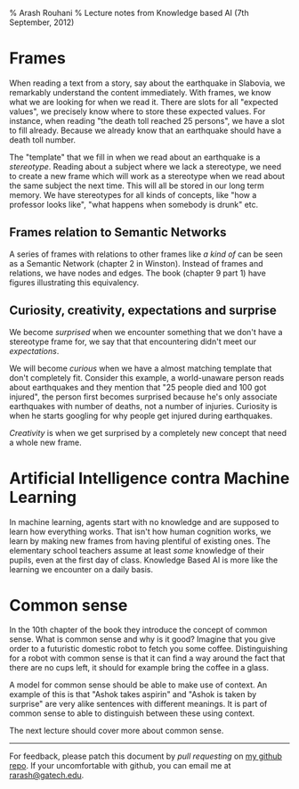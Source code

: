 % Arash Rouhani
% Lecture notes from Knowledge based AI (7th September, 2012)

# Frames

When reading a text from a story, say about the earthquake in Slabovia,
we remarkably understand the content immediately. With frames, we know
what we are looking for when we read it. There are slots for all "expected
values", we precisely know where to store these expected values. For
instance, when reading "the death toll reached 25 persons", we have a
slot to fill already. Because we already know that an earthquake should
have a death toll number.

The "template" that we fill in when we read about an earthquake is
a *stereotype*. Reading about a subject where we lack a stereotype, we
need to create a new frame which will work as a stereotype when we read
about the same subject the next time. This will all be stored in our
long term memory. We have stereotypes for all kinds of concepts,
like "how a professor looks like", "what happens when somebody is drunk"
etc.

## Frames relation to Semantic Networks

A series of frames with relations to other frames like *a kind of* can
be seen as a Semantic Network (chapter 2 in Winston).  Instead of frames
and relations, we have nodes and edges. The book (chapter 9 part 1)
have figures illustrating this equivalency.

## Curiosity, creativity, expectations and surprise

We become *surprised* when we encounter something that we don't have a
stereotype frame for, we say that that encountering didn't meet our
*expectations*.

We will become *curious* when we have a almost matching template that
don't completely fit. Consider this example, a world-unaware person
reads about earthquakes and they mention that "25 people died and 100
got injured", the person first becomes surprised because he's only
associate earthquakes with number of deaths, not a number of injuries.
Curiosity is when he starts googling for why people get injured during
earthquakes.

*Creativity* is when we get surprised by a completely new concept that
need a whole new frame.

# Artificial Intelligence contra Machine Learning

In machine learning, agents start with no knowledge and are supposed to
learn how everything works. That isn't how human cognition works, we
learn by making new frames from having plentiful of existing ones. The
elementary school teachers assume at least *some* knowledge of their
pupils, even at the first day of class. Knowledge Based AI is more like
the learning we encounter on a daily basis.

# Common sense

In the 10th chapter of the book they introduce the concept of common
sense. What is common sense and why is it good? Imagine that you give
order to a futuristic domestic robot to fetch you some coffee.
Distinguishing for a robot with common sense is that it can find a way
around the fact that there are no cups left, it should for example bring
the coffee in a glass.

A model for common sense should be able to make use of context. An
example of this is that "Ashok takes aspirin" and "Ashok is taken by
surprise" are very alike sentences with different meanings. It is part
of common sense to able to distinguish between these using context.

The next lecture should cover more about common sense.

---

For feedback, please patch this document by *pull requesting* on [my github
repo][repo]. If your uncomfortable with github, you can email me at
<rarash@gatech.edu>.

[repo]: https://github.com/Tarrasch/cs-7637-lecture-note
